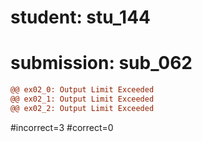 # student: stu_144
# submission: sub_062

```diff
@@ ex02_0: Output Limit Exceeded
@@ ex02_1: Output Limit Exceeded
@@ ex02_2: Output Limit Exceeded
```
#incorrect=3
#correct=0
